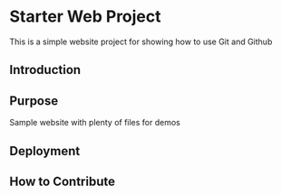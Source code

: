 # Starter Web Project

This is a simple website project for
showing how to use Git and Github

## Introduction

## Purpose

Sample website with plenty of files for demos

## Deployment

## How to Contribute